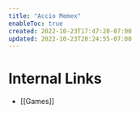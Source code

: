 ```yaml
---
title: "Accio Memex"
enableToc: true
created: 2022-10-23T17:47:20-07:00
updated: 2022-10-23T20:24:55-07:00
---
```


# Internal Links
- [[Games]]